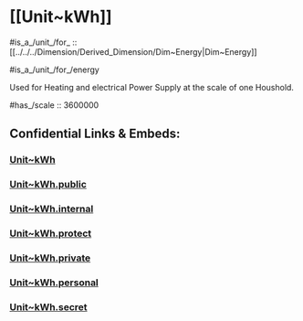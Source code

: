 
# [[Unit~kWh]] 

#is_a_/unit_/for_ :: [[../../../Dimension/Derived_Dimension/Dim~Energy|Dim~Energy]] 

#is_a_/unit_/for_/energy 

Used for Heating and electrical Power Supply at the scale of one Houshold. 

#has_/scale :: 3600000 


## Confidential Links & Embeds: 

### [Unit~kWh](/_Standards/Unit/SI-Unit/derived_Unit/Unit~kWh.md) 

### [Unit~kWh.public](/_public/Unit/SI-Unit/derived_Unit/Unit~kWh.public.md) 

### [Unit~kWh.internal](/_internal/Unit/SI-Unit/derived_Unit/Unit~kWh.internal.md) 

### [Unit~kWh.protect](/_protect/Unit/SI-Unit/derived_Unit/Unit~kWh.protect.md) 

### [Unit~kWh.private](/_private/Unit/SI-Unit/derived_Unit/Unit~kWh.private.md) 

### [Unit~kWh.personal](/_personal/Unit/SI-Unit/derived_Unit/Unit~kWh.personal.md) 

### [Unit~kWh.secret](/_secret/Unit/SI-Unit/derived_Unit/Unit~kWh.secret.md)

